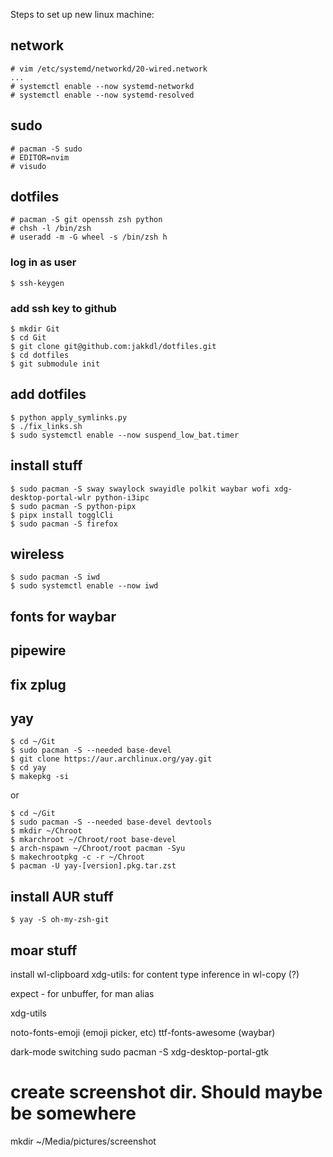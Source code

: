 Steps to set up new linux machine:


## network
```
# vim /etc/systemd/networkd/20-wired.network
...
# systemctl enable --now systemd-networkd
# systemctl enable --now systemd-resolved
```

## sudo
```
# pacman -S sudo
# EDITOR=nvim
# visudo
```

## dotfiles
```
# pacman -S git openssh zsh python
# chsh -l /bin/zsh
# useradd -m -G wheel -s /bin/zsh h
```

### log in as user
```
$ ssh-keygen
```
### add ssh key to github
```
$ mkdir Git
$ cd Git
$ git clone git@github.com:jakkdl/dotfiles.git
$ cd dotfiles
$ git submodule init
```

## add dotfiles
```
$ python apply_symlinks.py
$ ./fix_links.sh
$ sudo systemctl enable --now suspend_low_bat.timer
```


## install stuff
```
$ sudo pacman -S sway swaylock swayidle polkit waybar wofi xdg-desktop-portal-wlr python-i3ipc
$ sudo pacman -S python-pipx
$ pipx install togglCli
$ sudo pacman -S firefox
```

## wireless
```
$ sudo pacman -S iwd
$ sudo systemctl enable --now iwd
```

## fonts for waybar

## pipewire

## fix zplug

## yay
```
$ cd ~/Git
$ sudo pacman -S --needed base-devel
$ git clone https://aur.archlinux.org/yay.git
$ cd yay
$ makepkg -si
```
or
```
$ cd ~/Git
$ sudo pacman -S --needed base-devel devtools
$ mkdir ~/Chroot
$ mkarchroot ~/Chroot/root base-devel
$ arch-nspawn ~/Chroot/root pacman -Syu
$ makechrootpkg -c -r ~/Chroot
$ pacman -U yay-[version].pkg.tar.zst
```

## install AUR stuff
```
$ yay -S oh-my-zsh-git
```

## moar stuff

install wl-clipboard
    xdg-utils: for content type inference in wl-copy (?)

expect - for unbuffer, for man alias

xdg-utils


noto-fonts-emoji (emoji picker, etc)
ttf-fonts-awesome (waybar)



dark-mode switching
sudo pacman -S xdg-desktop-portal-gtk

# create screenshot dir. Should maybe be somewhere
mkdir ~/Media/pictures/screenshot

